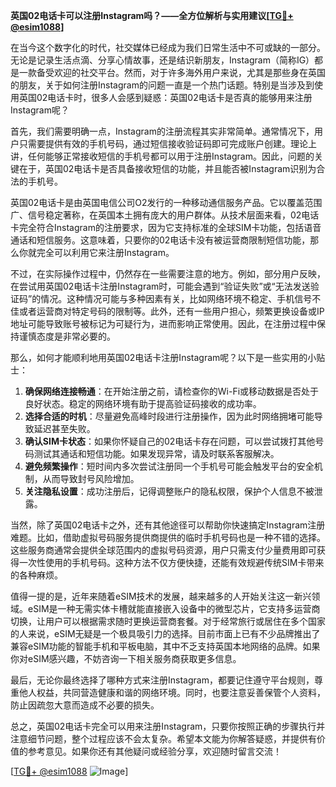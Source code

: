 **英国02电话卡可以注册Instagram吗？——全方位解析与实用建议[[TG💪+ @esim1088](https://t.me/s/esim1088)]**

在当今这个数字化的时代，社交媒体已经成为我们日常生活中不可或缺的一部分。无论是记录生活点滴、分享心情故事，还是结识新朋友，Instagram（简称IG）都是一款备受欢迎的社交平台。然而，对于许多海外用户来说，尤其是那些身在英国的朋友，关于如何注册Instagram的问题一直是一个热门话题。特别是当涉及到使用英国02电话卡时，很多人会感到疑惑：英国02电话卡是否真的能够用来注册Instagram呢？

首先，我们需要明确一点，Instagram的注册流程其实非常简单。通常情况下，用户只需要提供有效的手机号码，通过短信接收验证码即可完成账户创建。理论上讲，任何能够正常接收短信的手机号都可以用于注册Instagram。因此，问题的关键在于，英国02电话卡是否具备接收短信的功能，并且能否被Instagram识别为合法的手机号。

英国02电话卡是由英国电信公司O2发行的一种移动通信服务产品。它以覆盖范围广、信号稳定著称，在英国本土拥有庞大的用户群体。从技术层面来看，02电话卡完全符合Instagram的注册要求，因为它支持标准的全球SIM卡功能，包括语音通话和短信服务。这意味着，只要你的02电话卡没有被运营商限制短信功能，那么你就完全可以利用它来注册Instagram。

不过，在实际操作过程中，仍然存在一些需要注意的地方。例如，部分用户反映，在尝试用英国02电话卡注册Instagram时，可能会遇到“验证失败”或“无法发送验证码”的情况。这种情况可能与多种因素有关，比如网络环境不稳定、手机信号不佳或者运营商对特定号码的限制等。此外，还有一些用户担心，频繁更换设备或IP地址可能导致账号被标记为可疑行为，进而影响正常使用。因此，在注册过程中保持谨慎态度是非常必要的。

那么，如何才能顺利地用英国02电话卡注册Instagram呢？以下是一些实用的小贴士：

1. **确保网络连接畅通**：在开始注册之前，请检查你的Wi-Fi或移动数据是否处于良好状态。稳定的网络环境有助于提高验证码接收的成功率。
2. **选择合适的时机**：尽量避免高峰时段进行注册操作，因为此时网络拥堵可能导致延迟甚至失败。
3. **确认SIM卡状态**：如果你怀疑自己的02电话卡存在问题，可以尝试拨打其他号码测试其通话和短信功能。如果发现异常，请及时联系客服解决。
4. **避免频繁操作**：短时间内多次尝试注册同一个手机号可能会触发平台的安全机制，从而导致封号风险增加。
5. **关注隐私设置**：成功注册后，记得调整账户的隐私权限，保护个人信息不被泄露。

当然，除了英国02电话卡之外，还有其他途径可以帮助你快速搞定Instagram注册难题。比如，借助虚拟号码服务提供商提供的临时手机号码也是一种不错的选择。这些服务商通常会提供全球范围内的虚拟号码资源，用户只需支付少量费用即可获得一次性使用的手机号码。这种方法不仅方便快捷，还能有效规避传统SIM卡带来的各种麻烦。

值得一提的是，近年来随着eSIM技术的发展，越来越多的人开始关注这一新兴领域。eSIM是一种无需实体卡槽就能直接嵌入设备中的微型芯片，它支持多运营商切换，让用户可以根据需求随时更换运营商套餐。对于经常旅行或居住在多个国家的人来说，eSIM无疑是一个极具吸引力的选择。目前市面上已有不少品牌推出了兼容eSIM功能的智能手机和平板电脑，其中不乏支持英国本地网络的品牌。如果你对eSIM感兴趣，不妨咨询一下相关服务商获取更多信息。

最后，无论你最终选择了哪种方式来注册Instagram，都要记住遵守平台规则，尊重他人权益，共同营造健康和谐的网络环境。同时，也要注意妥善保管个人资料，防止因疏忽大意而造成不必要的损失。

总之，英国02电话卡完全可以用来注册Instagram，只要你按照正确的步骤执行并注意细节问题，整个过程应该不会太复杂。希望本文能为你解答疑惑，并提供有价值的参考意见。如果你还有其他疑问或经验分享，欢迎随时留言交流！

[[TG💪+ @esim1088](https://t.me/s/esim1088) ![Image](https://i.postimg.cc/4NQfJmqS/Snipaste-2025-05-13-00-14-12.png)]